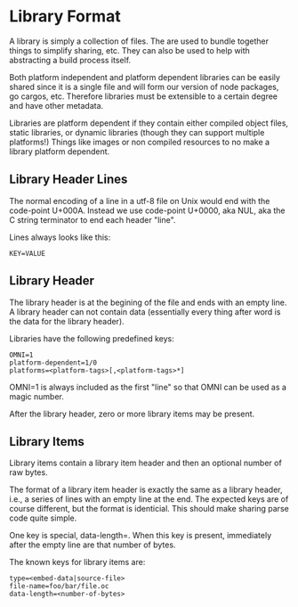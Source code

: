 # Library Format

A library is simply a collection of files. The are used to bundle
together things to simplify sharing, etc. They can also be used to
help with abstracting a build process itself.

Both platform independent and platform dependent libraries can be
easily shared since it is a single file and will form our version of
node packages, go cargos, etc. Therefore libraries must be extensible
to a certain degree and have other metadata.

Libraries are platform dependent if they contain either compiled
object files, static libraries, or dynamic libraries (though they can
support multiple platforms!) Things like images or non compiled
resources to no make a library platform dependent.

## Library Header Lines

The normal encoding of a line in a utf-8 file on Unix would end with
the code-point U+000A. Instead we use code-point U+0000, aka NUL, aka
the C string terminator to end each header "line".

Lines always looks like this:

```
KEY=VALUE
```

## Library Header

The library header is at the begining of the file and ends with an
empty line. A library header can not contain data (essentially every
thing after word is the data for the library header).

Libraries have the following predefined keys:

```
OMNI=1
platform-dependent=1/0
platforms=<platform-tags>[,<platform-tags>*]
```

OMNI=1 is always included as the first "line" so that OMNI can be used
as a magic number.

After the library header, zero or more library items may be present.

## Library Items

Library items contain a library item header and then an optional
number of raw bytes.

The format of a library item header is exactly the same as a library
header, i.e., a series of lines with an empty line at the end. The
expected keys are of course different, but the format is
identicial. This should make sharing parse code quite simple.

One key is special, data-length=<decimal-ten-number-of-bytes>. When
this key is present, immediately after the empty line are that number
of bytes.

The known keys for library items are:

```
type=<embed-data|source-file>
file-name=foo/bar/file.oc
data-length=<number-of-bytes>
```
